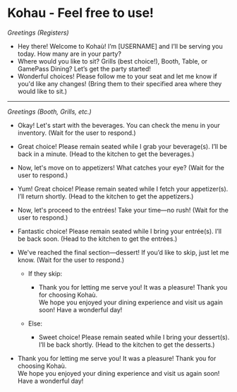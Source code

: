 # Kohau - Feel free to use!

*Greetings (Registers)*
- Hey there! Welcome to Kohaù! I’m [USERNAME] and I’ll be serving you today. How many are in your party?
- Where would you like to sit? Grills (best choice!), Booth, Table, or GamePass Dining? Let’s get the party started!
- Wonderful choices! Please follow me to your seat and let me know if you'd like any changes!
(Bring them to their specified area where they would like to sit.)

----

*Greetings (Booth, Grills, etc.)*
- Okay! Let's start with the beverages. You can check the menu in your inventory.
  (Wait for the user to respond.)  

- Great choice! Please remain seated while I grab your beverage(s). I’ll be back in a minute.
  (Head to the kitchen to get the beverages.)  

- Now, let's move on to appetizers! What catches your eye?
  (Wait for the user to respond.)  

- Yum! Great choice! Please remain seated while I fetch your appetizer(s). I’ll return shortly.
  (Head to the kitchen to get the appetizers.)  

- Now, let's proceed to the entrées! Take your time—no rush!
  (Wait for the user to respond.)  

- Fantastic choice! Please remain seated while I bring your entrée(s). I’ll be back soon.
  (Head to the kitchen to get the entrées.)  

- We've reached the final section—dessert! If you’d like to skip, just let me know.
  (Wait for the user to respond.)  

  - If they skip:  
    - Thank you for letting me serve you! It was a pleasure! Thank you for choosing Kohaù.  
      We hope you enjoyed your dining experience and visit us again soon! Have a wonderful day!  

  - Else:  
    - Sweet choice! Please remain seated while I bring your dessert(s). I’ll be back shortly.
      (Head to the kitchen to get the desserts.)  

- Thank you for letting me serve you! It was a pleasure! Thank you for choosing Kohaù.  
  We hope you enjoyed your dining experience and visit us again soon! Have a wonderful day!
